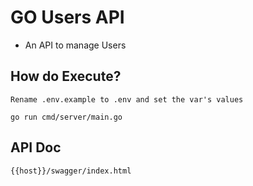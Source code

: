# GO Users API
- An API to manage Users

## How do Execute?
```
Rename .env.example to .env and set the var's values
```

```
go run cmd/server/main.go
```

## API Doc
```
{{host}}/swagger/index.html
```